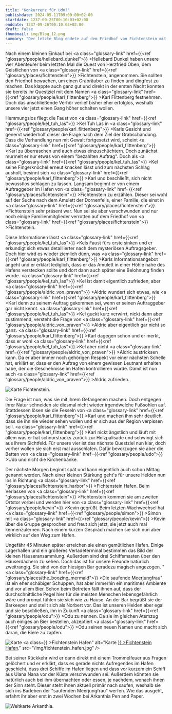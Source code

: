 ```yaml
---
title: "Konkurrenz für Udo?"
publishdate: 2024-05-11T09:00:00+02:00
startdate: 1237-09-25T00:10:03+02:00
enddate: 1237-09-26T00:10:03+02:00
draft: false
thumbnail: img/Blog_12.png
summary: "Der letzte Blog endete auf dem Friedhof von Fichtenstein mit unsere vier Helden, die gerade den Grabräuber Karl Flittenberg am verhören waren. Da dieser allerdings nicht sehr gesprächsbereit war, müssen sie sich für heute etwas einfallen lassen, um doch noch die ein oder andere Information aus Karl heraus zu kitzeln. Wie das verläuft und wieso sie das zum Hafen von Fichtenstein führen, erfahrt ihr hier:"
---
```


Nach einem kleinen Einkauf bei <a class="glossary-link" href={{<ref "glossary/people/hellebard_dunkel">}} >Hellebard Dunkel</a> haben unsere vier Abenteurer beim letzten Mal die Quest von Herzfried Oben, dem Geistlichen von <a class="glossary-link" href={{<ref "glossary/places/fichtenstein">}} >Fichtenstein</a>, angenommen. Sie sollten den Friedhof bewachen, um einen Grabräuber zu finden und dingfest zu machen. Das klappte auch ganz gut und direkt in der ersten Nacht konnten sie bereits ihr Questziel mit dem Namen <a class="glossary-link" href={{<ref "glossary/people/karl_flittenberg">}} >Karl Flittenberg</a> festnehmen. Doch das anschließende Verhör verlief bisher eher erfolglos, weshalb unsere vier jetzt einen Gang höher schalten wollen.

Hemmungslos fliegt die Faust von <a class="glossary-link" href={{<ref "glossary/people/kel_tuh_las">}} >Kel Tuh Las</a> in <a class="glossary-link" href={{<ref "glossary/people/karl_flittenberg">}} >Karls</a> Gesicht und genervt wiederholt dieser die Frage nach dem Ziel der Grabschändung. Dass die Verhandlung nun mit Gewalt fortgesetzt wird, scheint <a class="glossary-link" href={{<ref "glossary/people/karl_flittenberg">}} >Karl</a> zu überraschen und auch etwas einzuschüchtern. Doch zunächst murmelt er nur etwas von einem "bezahlten Auftrag". Doch als <a class="glossary-link" href={{<ref "glossary/people/kel_tuh_las">}} >Kel</a> seine Fingerknöchel erneut knacken lässt und zum nächsten Schlag ausholt, besinnt sich <a class="glossary-link" href={{<ref "glossary/people/karl_flittenberg">}} >Karl</a> und beschließt, sich nicht bewusstlos schlagen zu lassen. Langsam beginnt er von einem Auftraggeber im Hafen von <a class="glossary-link" href={{<ref "glossary/places/fichtenstein">}} >Fichtenstein</a> zu erzählen. Dieser sei wohl auf der Suche nach dem Amulett der Dornenfells, einer Familie, die einst in <a class="glossary-link" href={{<ref "glossary/places/fichtenstein">}} >Fichtenstein</a> sehr präsent war. Nun sei sie aber verschwunden und nur noch einige Familienmitglieder verrotten auf dem Friedhof von <a class="glossary-link" href={{<ref "glossary/places/fichtenstein">}} >Fichtenstein</a>.

Diese Informationen lässt <a class="glossary-link" href={{<ref "glossary/people/kel_tuh_las">}} >Kels</a> Faust fürs erste sinken und er erkundigt sich etwas detaillierter nach dem mysteriösen Auftragsgeber. Doch hier wird es wieder ziemlich dünn, was <a class="glossary-link" href={{<ref "glossary/people/karl_flittenberg">}} >Karls</a> Informationsangebot angeht und er erklärt lediglich, dass er das Amulett in einer Höhle nahe des Hafens verstecken sollte und dort dann auch später eine Belohnung finden würde. <a class="glossary-link" href={{<ref "glossary/people/kel_tuh_las">}} >Kel</a> ist damit eigentlich zufrieden, aber <a class="glossary-link" href={{<ref "glossary/people/aldric_von_praven">}} >Aldric</a> wundert sich etwas, wie <a class="glossary-link" href={{<ref "glossary/people/karl_flittenberg">}} >Karl</a> denn zu seinem Auftrag gekommen sei, wenn er seinen Auftraggeber gar nicht kennt. <a class="glossary-link" href={{<ref "glossary/people/kel_tuh_las">}} >Kel</a> guckt kurz verwirrt, nickt dann aber zustimmend, versteht die Frage von <a class="glossary-link" href={{<ref "glossary/people/aldric_von_praven">}} >Aldric</a> aber eigentlich gar nicht so ganz. <a class="glossary-link" href={{<ref "glossary/people/karl_flittenberg">}} >Karl</a> dagegen schon und er merkt, dass er wohl <a class="glossary-link" href={{<ref "glossary/people/kel_tuh_las">}} >Kel</a> aber nicht <a class="glossary-link" href={{<ref "glossary/people/aldric_von_praven">}} >Aldric</a> austricksen kann. Da er aber immer noch gehörigen Respekt vor einer nächsten Schelle hat, erklärt er, dass er den Auftrag von einem gewissen Leutnant erhalten habe, der die Geschehnisse im Hafen kontrollieren würde. Damit ist nun auch <a class="glossary-link" href={{<ref "glossary/people/aldric_von_praven">}} >Aldric</a> zufrieden. 

<div class="img-max center">
    <img class="img-fluid" title="Karte Fichtenstein" alt="Karte Fichtenstein." src="/img/fichtenstein.jpg" />
</div>

Die Frage ist nun, was sie mit ihrem Gefangenen machen. Doch entgegen ihrer Natur schneiden sie diesmal nicht wieder irgendwelche Fußsohlen auf. Stattdessen lösen sie die Fesseln von <a class="glossary-link" href={{<ref "glossary/people/karl_flittenberg">}} >Karl</a> und machen ihm sehr deutlich, dass sie ihn nie wieder sehen wollen und er sich aus der Region verpissen soll. <a class="glossary-link" href={{<ref "glossary/people/karl_flittenberg">}} >Karl</a> nickt ängstlich und läuft mit allem was er hat schnurstracks zurück zur Holzpalisade und schwingt sich aus ihrem Sichtfeld. Für unsere vier ist das nächste Questziel nun klar, doch vorher wollen sie sich erst mal ausschlafen. Dafür bevorzugen sie aber die Betten von <a class="glossary-link" href={{<ref "glossary/people/udo">}} >Udo</a> und nicht die Kirchenbänke.

Der nächste Morgen beginnt spät und kann eigentlich auch schon Mittag genannt werden. Nach einer kleinen Stärkung geht's für unsere Helden nun los in Richtung <a class="glossary-link" href={{<ref "glossary/places/fichtenstein_harbor">}} >Fichtenstein Hafen</a>. Beim Verlassen von <a class="glossary-link" href={{<ref "glossary/places/fichtenstein">}} >Fichtenstein</a> kommen sie am zweiten Ortstor vorbei und werden hier von <a class="glossary-link" href={{<ref "glossary/people/kevin">}} >Kevin</a> gegrüßt. Beim letzten Wachwechsel hat <a class="glossary-link" href={{<ref "glossary/people/simon">}} >Simon</a> mit <a class="glossary-link" href={{<ref "glossary/people/kevin">}} >Kevin</a> über die Gruppe gesprochen und freut sich jetzt, sie jetzt auch mal kennenzulernen.  Nach einem kurzen Gespräch machen sie sich nun aber wirklich auf den Weg zum Hafen.

Ungefähr 45 Minuten später erreichen sie einen gemütlichen Hafen. Einige Lagerhallen und ein größeres Verladeterminal bestimmen das Bild der kleinen Häuseransammlung. Außerdem sind drei Schiffsmasten über den Häuserdächern zu sehen. Doch das ist für unsere Freunde natürlich zweitrangig. Sie sind von der hiesigen Bar geradezu magisch angezogen. "<a class="glossary-link" href={{<ref "glossary/places/the_boozing_mermaid">}} >Die saufende Meerjungfrau</a>" ist ein eher schäbiger Schuppen, hat aber immerhin ein maritimes Ambiente und vor allem Bier. Schon beim Betreten fällt ihnen auf, dass der durchschnittliche Pegel hier für die meisten Menschen lebensgefährlich wäre und prompt fühlen sie sich wie zu Hause. An der Bar begrüßt sie der Barkeeper und stellt sich als Norbert vor. Das ist unseren Helden aber egal und sie beschließen, ihn in Zukunft <a class="glossary-link" href={{<ref "glossary/people/odu">}} >Odu</a> zu nennen. Da sie im gleichen Atemzug auch einiges an Bier bestellen, akzeptiert <a class="glossary-link" href={{<ref "glossary/people/odu">}} >Odu</a> seinen neuen Namen und macht sich daran, die Biere zu zapfen.

<div class="img-max center">
  <img class="img-fluid rounded" title="Karte <a class="glossary-link" href={{<ref "glossary/places/fichtenstein_harbor">}} >Fichtenstein Hafen</a>" alt="Karte <a class="glossary-link" href={{<ref "glossary/places/fichtenstein_harbor">}} >Fichtenstein Hafen</a>." src="/img/fichtenstein_hafen.jpg" />
</div>

Bei seiner Rückkehr wird er dann direkt mit einem Trommelfeuer aus Fragen gelöchert und er erklärt, dass es gerade nichts Aufregendes im Hafen geschieht, dass drei Schiffe im Hafen liegen und dass vor kurzem ein Schiff aus Ulana Nana vor der Küste verschwunden sei. Außerdem könnten sie natürlich auch bei ihm übernachten oder essen, je nachdem, wonach ihnen der Sinn steht. Dieser steht ihnen aktuell primär nach saufen, weshalb sie sich ins Barleben der "saufenden Meerjungfrau" werfen. Wie das ausgeht, erfahrt ihr aber erst in zwei Wochen bei Arkanthia Pen and Paper.

<div class="img-max center">
  <img class="img-fluid" title="Weltkarte Arkanthia" alt="Weltkarte Arkanthia." src="/img/Arkanthia_Full_Map_Fichtenstein_&_Fichtenstein_Hafen.jpg" />
</div>








